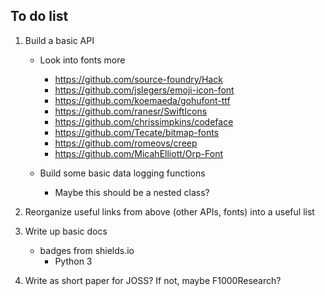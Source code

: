 ## To do list

1. Build a basic API

	- Look into fonts more
		- https://github.com/source-foundry/Hack
		- https://github.com/jslegers/emoji-icon-font
		- https://github.com/koemaeda/gohufont-ttf
		- https://github.com/ranesr/SwiftIcons
		- https://github.com/chrissimpkins/codeface
		- https://github.com/Tecate/bitmap-fonts
		- https://github.com/romeovs/creep
		- https://github.com/MicahElliott/Orp-Font

	- Build some basic data logging functions
		+ Maybe this should be a nested class?

1. Reorganize useful links from above (other APIs, fonts) into a useful list

1. Write up basic docs
	- badges from shields.io
		+ Python 3

1. Write as short paper for JOSS? If not, maybe F1000Research?
